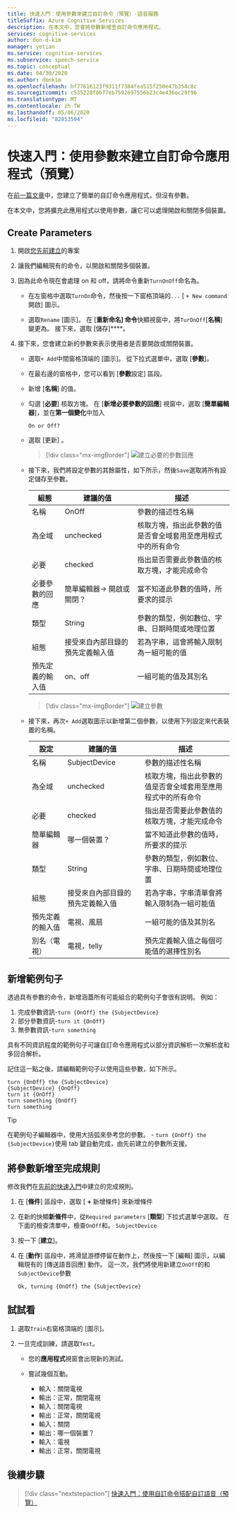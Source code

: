 ```yaml
---
title: 快速入門：使用參數來建立自訂命令（預覽）-語音服務
titleSuffix: Azure Cognitive Services
description: 在本文中，您會將參數新增至自訂命令應用程式。
services: cognitive-services
author: don-d-kim
manager: yetian
ms.service: cognitive-services
ms.subservice: speech-service
ms.topic: conceptual
ms.date: 04/30/2020
ms.author: donkim
ms.openlocfilehash: bf77616123f9311f7384fea515f250e47b354c8c
ms.sourcegitcommit: c535228f0b77eb7592697556b23c4e436ec29f96
ms.translationtype: MT
ms.contentlocale: zh-TW
ms.lasthandoff: 05/06/2020
ms.locfileid: "82853594"
---
```

# <a name="quickstart-create-a-custom-commands-application-with-parameters-preview"></a>快速入門：使用參數來建立自訂命令應用程式（預覽）

在[前一篇文章](./quickstart-custom-speech-commands-create-new.md)中，您建立了簡單的自訂命令應用程式，但沒有參數。

在本文中，您將擴充此應用程式以使用參數，讓它可以處理開啟和關閉多個裝置。

## <a name="create-parameters"></a>Create Parameters

1. 開啟[您先前建立](./quickstart-custom-speech-commands-create-new.md)的專案
1. 讓我們編輯現有的命令，以開啟和關閉多個裝置。
1. 因為此命令現在會處理 on 和 off，請將命令重新`TurnOnOff`命名為。
   - 在左窗格中選取`TurnOn`命令，然後按一下窗格頂端的`...` [ `+ New command`開啟] 圖示。
   
   - 選取`Rename` [圖示]。 在 [**重新命名] 命令**快顯視窗中，將`TurOnOff`[**名稱**] 變更為。 接下來，選取 [儲存]****。

1. 接下來，您會建立新的參數來表示使用者是否要開啟或關閉裝置。
   - 選取`+ Add`中間窗格頂端的 [圖示]。 從下拉式選單中，選取 [**參數**]。
   - 在最右邊的窗格中，您可以看到 [**參數**設定] 區段。
   - 新增 [**名稱**] 的值。
   - 勾選 [**必要**] 核取方塊。 在 [**新增必要參數的回應**] 視窗中，選取 [**簡單編輯器**]，並在**第一個變化**中加入
        ```
        On or Off?
        ```
   - 選取 [更新]  。

       > [!div class="mx-imgBorder"]
       > ![建立必要的參數回應](media/custom-speech-commands/add-required-on-off-parameter-response.png)
   
   - 接下來，我們將設定參數的其餘屬性，如下所示，然後`Save`選取將所有設定儲存至參數。
       

       | 組態      | 建議的值     | 描述                                                      |
       | ------------------ | ----------------| ---------------------------------------------------------------------|
       | 名稱               | OnOff           | 參數的描述性名稱                                                                           |
       | 為全域          | unchecked       | 核取方塊，指出此參數的值是否會全域套用至應用程式中的所有命令|
       | 必要           | checked         | 指出是否需要此參數值的核取方塊，才能完成命令 |
       | 必要參數的回應      |簡單編輯器-> 開啟或關閉？      | 當不知道此參數的值時，所要求的提示 |
       | 類型               | String          | 參數的類型，例如數位、字串、日期時間或地理位置   |
       | 組態      | 接受來自內部目錄的預先定義輸入值 | 若為字串，這會將輸入限制為一組可能的值 |
       | 預先定義的輸入值     | on、off             | 一組可能的值及其別名         |
       
        > [!div class="mx-imgBorder"]
        > ![建立參數](media/custom-speech-commands/create-on-off-parameter.png)

   - 接下來，再次`+ Add`選取圖示以新增第二個參數，以使用下列設定來代表裝置的名稱。
   

       | 設定            | 建議的值       | 描述                                                                                               |
       | ------------------ | --------------------- | --------------------------------------------------------------------------------------------------------- |
       | 名稱               | SubjectDevice         | 參數的描述性名稱                                                                     |
       | 為全域          | unchecked             | 核取方塊，指出此參數的值是否會全域套用至應用程式中的所有命令 |
       | 必要           | checked               | 指出是否需要此參數值的核取方塊，才能完成命令          |
       | 簡單編輯器      | 哪一個裝置？    | 當不知道此參數的值時，所要求的提示                                       |
       | 類型               | String                | 參數的類型，例如數位、字串、日期時間或地理位置                                                |
       | 組態      | 接受來自內部目錄的預先定義輸入值 | 若為字串，字串清單會將輸入限制為一組可能值       |
       | 預先定義的輸入值 | 電視、風扇               | 一組可能的值及其別名                               |
       | 別名（電視）      | 電視，telly     | 預先定義輸入值之每個可能值的選擇性別名                                 |

## <a name="add-example-sentences"></a>新增範例句子

透過具有參數的命令，新增涵蓋所有可能組合的範例句子會很有説明。 例如：

1. 完成參數資訊-`turn {OnOff} the {SubjectDevice}`
1. 部分參數資訊-`turn it {OnOff}`
1. 無參數資訊-`turn something`

具有不同資訊程度的範例句子可讓自訂命令應用程式以部分資訊解析一次解析度和多回合解析。

記住這一點之後，請編輯範例句子以使用這些參數，如下所示。

```
turn {OnOff} the {SubjectDevice}
{SubjectDevice} {OnOff}
turn it {OnOff}
turn something {OnOff}
turn something
```
> [!TIP]
> 在範例句子編輯器中，使用大括弧來參考您的參數。 - `turn {OnOff} the {SubjectDevice}`使用 tab 鍵自動完成，由先前建立的參數所支援。

## <a name="add-parameters-to-completion-rules"></a>將參數新增至完成規則

修改我們在[先前的快速入門](./quickstart-custom-speech-commands-create-new.md)中建立的完成規則。

1. 在 [**條件**] 區段中，選取 [ **+** 新增條件] 來新增條件
1. 在新的快顯**新條件**中，從`Required parameters` [**類型**] 下拉式選單中選取。 在下面的檢查清單中，檢查`OnOff`和。 `SubjectDevice`
1. 按一下 [**建立**]。
1. 在 [**動作**] 區段中，將滑鼠游標停留在動作上，然後按一下 [編輯] 圖示，以編輯現有的 [傳送語音回應] 動作。 這一次，我們將使用新建立`OnOff`的和`SubjectDevice`參數

    ```
    Ok, turning {OnOff} the {SubjectDevice}
    ```

## <a name="try-it-out"></a>試試看
1. 選取`Train`右窗格頂端的 [圖示]。

1. 一旦完成訓練，請選取`Test`。
    - 您的**應用程式**視窗會出現新的測試。
    - 嘗試幾個互動。

        - 輸入：關閉電視
        - 輸出：正常，關閉電視        
        - 輸入：關閉電視
        - 輸出：正常，關閉電視
        - 輸入：關閉
        - 輸出：哪一個裝置？
        - 輸入：電視
        - 輸出：正常，關閉電視

## <a name="next-steps"></a>後續步驟
> [!div class="nextstepaction"]
> [快速入門：使用自訂命令搭配自訂語音（預覽）](./quickstart-custom-speech-commands-select-custom-voice.md)
